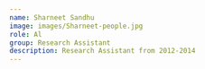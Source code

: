 ```yaml
---
name: Sharneet Sandhu
image: images/Sharneet-people.jpg
role: Al
group: Research Assistant
description: Research Assistant from 2012-2014
---
```


